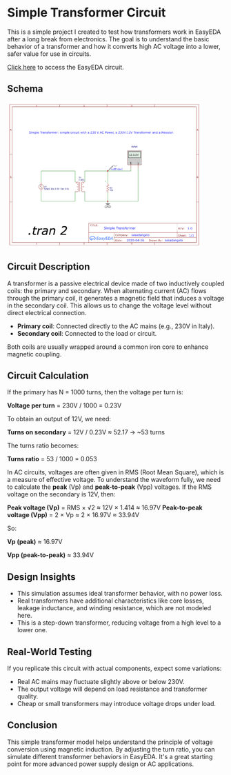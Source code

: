 # Simple Transformer Circuit

This is a simple project I created to test how transformers work in EasyEDA after a long break from electronics. The goal is to understand the basic behavior of a transformer and how it converts high AC voltage into a lower, safer value for use in circuits.

[Click here](https://oshwlab.com/sasadangelo/transformer) to access the EasyEDA circuit.

## Schema

![Simple Transformer Circuit](assets/img/simple-transformer.png)

## Circuit Description

A transformer is a passive electrical device made of two inductively coupled coils: the primary and secondary. When alternating current (AC) flows through the primary coil, it generates a magnetic field that induces a voltage in the secondary coil. This allows us to change the voltage level without direct electrical connection.

- **Primary coil**: Connected directly to the AC mains (e.g., 230V in Italy).
- **Secondary coil**: Connected to the load or circuit.

Both coils are usually wrapped around a common iron core to enhance magnetic coupling.

## Circuit Calculation

If the primary has N = 1000 turns, then the voltage per turn is:

**Voltage per turn** = 230V / 1000 = 0.23V

To obtain an output of 12V, we need:

**Turns on secondary** = 12V / 0.23V ≈ 52.17 → ~53 turns

The turns ratio becomes:

**Turns ratio** = 53 / 1000 = 0.053

In AC circuits, voltages are often given in RMS (Root Mean Square), which is a measure of effective voltage. To understand the waveform fully, we need to calculate the **peak** (Vp) and **peak-to-peak** (Vpp) voltages. If the RMS voltage on the secondary is 12V, then:

**Peak voltage (Vp)** = RMS × √2 ≈ 12V × 1.414 ≈ 16.97V
**Peak-to-peak voltage (Vpp)** = 2 × Vp ≈ 2 × 16.97V ≈ 33.94V

So:

**Vp (peak)** ≈ 16.97V

**Vpp (peak-to-peak)** ≈ 33.94V

## Design Insights

- This simulation assumes ideal transformer behavior, with no power loss.
- Real transformers have additional characteristics like core losses, leakage inductance, and winding resistance, which are not modeled here.
- This is a step-down transformer, reducing voltage from a high level to a lower one.

## Real-World Testing

If you replicate this circuit with actual components, expect some variations:

- Real AC mains may fluctuate slightly above or below 230V.
- The output voltage will depend on load resistance and transformer quality.
- Cheap or small transformers may introduce voltage drops under load.

## Conclusion

This simple transformer model helps understand the principle of voltage conversion using magnetic induction. By adjusting the turn ratio, you can simulate different transformer behaviors in EasyEDA. It's a great starting point for more advanced power supply design or AC applications.
